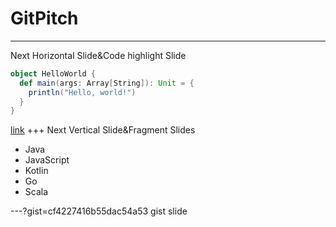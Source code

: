 # GitPitch
---
Next Horizontal Slide&Code highlight Slide

```scala
object HelloWorld {
  def main(args: Array[String]): Unit = {
    println("Hello, world!")
  }
}
```
[link](https://github.com/delikely/keynote/edit/master/PITCHME.md)
+++
Next Vertical Slide&Fragment Slides
- Java
- JavaScript <!-- .element: class="fragment" -->
- Kotlin     <!-- .element: class="fragment" -->
- Go         <!-- .element: class="fragment" -->
- Scala      <!-- .element: class="fragment" -->

---?gist=cf4227416b55dac54a53
gist slide
